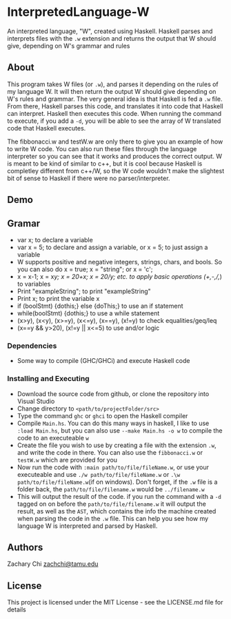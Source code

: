 # InterpretedLanguage-W
An interpreted language, "W", created using Haskell. Haskell parses and interprets files with the `.w` extension and returns the output that W should give, depending on W's grammar and rules

## About

This program takes W files (or `.w`), and parses it depending on the rules of my language W. It will then return the output W should give depending on W's rules and grammar. The very general idea is that Haskell is fed a `.w` file. From there, Haskell parses this code, and translates it into code that Haskell can interpret. Haskell then executes this code. When running the command to execute, if you add a `-d`, you will be able to see the array of W translated code that Haskell executes.

The fibbonacci.w and testW.w are only there to give you an example of how to write W code. You can also run these files through the language interpreter so you can see that it works and produces the correct output. W is meant to be kind of similar to c++, but it is cool because Haskell is completley different from c++/W, so the W code wouldn't make the slightest bit of sense to Haskell if there were no parser/interpreter.

## Demo

## Gramar

* var x; to declare a variable
* var x = 5; to declare and assign a variable, or x = 5; to just assign a variable
* W supports positive and negative integers, strings, chars, and bools. So you can also do x = true; x = "string"; or x = 'c';
* x = x-1; x = x*y; x = 20+x; x = 20/y; etc. to apply basic operations (+,-,/,*) to variables
* Print "exampleString"; to print "exampleString" 
* Print x; to print the variable x
* if (boolStmt) {dothis;} else {doThis;} to use an if statement
* while(boolStmt) {dothis;} to use a while statement
* (x>y), (x<y), (x>=y), (x<=y), (x==y), (x!=y) to check equalities/geq/leq
* (x==y && y>20), (x!=y || x<=5) to use and/or logic

### Dependencies

* Some way to compile (GHC/GHCi) and execute Haskell code

### Installing and Executing

* Download the source code from github, or clone the repository into Visual Studio
* Change directory to `<path/to/projectFolder/src>`
* Type the command `ghc` or `ghci` to open the Haskell compiler
* Compile `Main.hs`. You can do this many ways in haskell, I like to use `:load Main.hs`, but you can also use `--make Main.hs -o w` to compile the code to an executeable `w`
* Create the file you wish to use by creating a file with the extension `.w`, and write the code in there. You can also use the `fibbonacci.w` or `testW.w` which are provided for you
* Now run the code with `:main path/to/file/fileName.w`, or use your executeable and use `./w path/to/file/fileName.w` or `.\w path/to/file/fileName.w`(if on windows). Don't forget, if the `.w` file is a folder back, the `path/to/file/filename.w` would be `../filename.w`
* This will output the result of the code. if you run the command with a `-d` tagged on on before the `path/to/file/filename.w` it will output the result, as well as the `AST`, which contains the info the machine created when parsing the code in the `.w` file. This can help you see how my language W is interpreted and parsed by Haskell.

## Authors

Zachary Chi
zachchi@tamu.edu

## License

This project is licensed under the MIT License - see the LICENSE.md file for details
